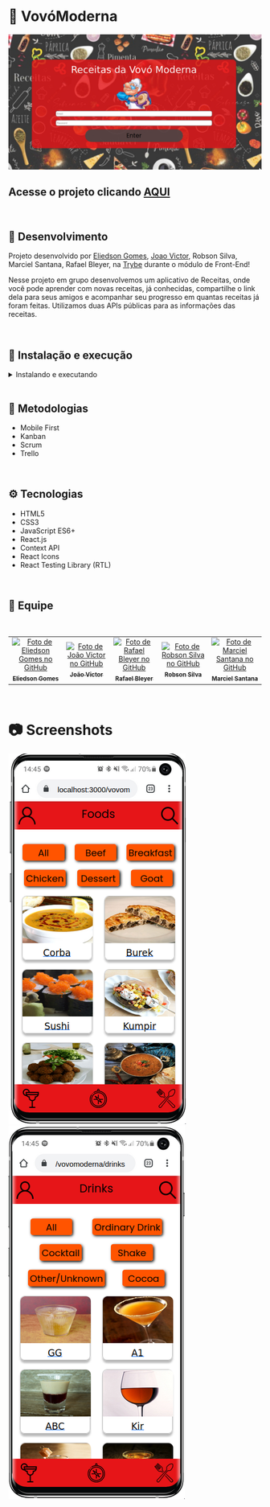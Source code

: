 # 🥞 VovóModerna

![Preview Projeto](./src/images/Readme-preview.png)

## Acesse o projeto clicando <a href="https://vovomoderna.vercel.app/">AQUI</a>

<br />

## 📡 Desenvolvimento

Projeto desenvolvido por <a href="https://www.linkedin.com/in/eliedson-gomes/" target="_blank">Eliedson Gomes</a>, <a href="https://www.linkedin.com/in/joaovictorschiavon/" target="_blank">Joao Victor</a>, Robson Silva, Marciel Santana, Rafael Bleyer, na <a href="https://betrybe.com/" target="_blank">Trybe</a> durante o módulo de Front-End!

Nesse projeto em grupo desenvolvemos um aplicativo de Receitas, onde você pode aprender com novas receitas, já conhecidas, compartilhe o link dela para seus amigos e acompanhar seu progresso em quantas receitas já foram feitas. Utilizamos duas APIs públicas para as informações das receitas.

<br />

## 🚀 Instalação e execução

  <details>
    <summary>Instalando e executando</summary>
    <br />

### 1 - Clone o repositório:

```
git clone git@github.com:Eliedson1979/vovomoderna.git
```

### 2 - Apos ter o repositório clonado em sua maquina, execute este comando para acessar a pasta do projeto:

```sh
cd vovomoderna
```

### 3 - Dentro da pasta do projeto, execute o comando abaixo para instalar as dependências do projeto:

Caso utilize o npm:

```sh
npm install
```

Caso utilize o yarn:

```sh
yarn install
```

### 4 - Dentro da pasta do projeto, execute o comando abaixo para iniciar o servidor do projeto:

Caso utilize o npm:

```sh
npm start
```

Caso utilize o yarn:

```sh
yarn start
```

### 5 - Acesse a aplicação:

Abrindo na porta padrão que o React usa: <http://localhost:3000/> em seu navegador.

  </details>
<br />

## 📜 Metodologias

- Mobile First
- Kanban
- Scrum
- Trello

<br />

## ⚙️ Tecnologias

- HTML5
- CSS3
- JavaScript ES6+
- React.js
- Context API
- React Icons
- React Testing Library (RTL)

<br />

## 👥 Equipe

<br />
<table>
  <tr>
      <td align="center">
      <a href="https://github.com/Eliedson1979">
        <img src="https://avatars.githubusercontent.com/u/18033491?v=4" width="100px;" alt="Foto de Eliedson Gomes no GitHub"/><br>
        <sub>
          <b>Eliedson Gomes</b>
        </sub>
      </a>
    </td>
      <td align="center">
      <a href="https://github.com/joaovictorschiavon">
        <img src="https://avatars.githubusercontent.com/u/75813676?v=4" width="100px;" alt="Foto de João Victor no GitHub"/><br>
        <sub>
          <b>João Victor</b>
        </sub>
      </a>
    </td>
        <td align="center">
      <a href="https://github.com/rafabzf">
        <img src="https://avatars.githubusercontent.com/u/100335930?v=4" width="100px;" alt="Foto de Rafael Bleyer no GitHub"/><br>
        <sub>
          <b>Rafael Bleyer</b>
        </sub>
      </a>
    </td>
    <td align="center">
      <a href="https://github.com/rm-l">
        <img src="https://avatars.githubusercontent.com/u/106616923?v=4" width="100px;" alt="Foto de Robson Silva no GitHub"/><br>
        <sub>
          <b>Robson Silva</b>
        </sub>
      </a>
    </td>
    <td align="center">
      <a href="https://github.com/MarcielSantana">
        <img src="https://avatars.githubusercontent.com/u/104797795?v=4" width="100px;" alt="Foto de Marciel Santana no GitHub"/><br>
        <sub>
          <b>Marciel Santana</b>
        </sub>
      </a>
    </td>
  </tr>
</table>

<br />

# 📷 Screenshots

![Mobile Screenshot](./src/images/foods.png)
![Mobile Screenshot](./src/images/drinks.png)

#
